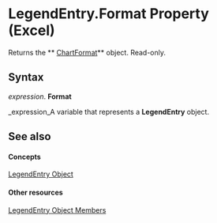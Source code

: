 
# LegendEntry.Format Property (Excel)

Returns the  ** [ChartFormat](edac71b7-ed38-6658-2cbf-6493dc1ad3ed.md)** object. Read-only.


## Syntax

 _expression_. **Format**

 _expression_A variable that represents a  **LegendEntry** object.


## See also


#### Concepts


 [LegendEntry Object](ebe8c35c-87b4-11e6-0675-b8bcc8c668a5.md)
#### Other resources


 [LegendEntry Object Members](185ac816-1220-d454-2f13-d36055dfa8a7.md)
